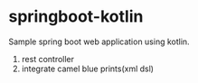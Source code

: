 # springboot-kotlin
Sample spring boot web application using kotlin.

1. rest controller
2. integrate camel blue prints(xml dsl)
